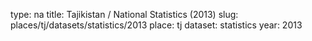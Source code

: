 type: na
title: Tajikistan / National Statistics (2013)
slug: places/tj/datasets/statistics/2013
place: tj
dataset: statistics
year: 2013
